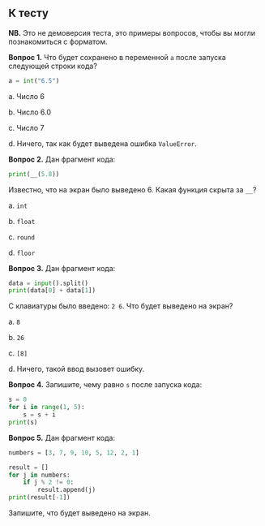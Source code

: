 ## К тесту

**NB.** Это не демоверсия теста, это примеры вопросов, чтобы вы могли познакомиться с форматом.

**Вопрос 1.** Что будет сохранено в переменной `a` после запуска следующей строки кода?

```python
a = int("6.5")
```

a. Число 6

b. Число 6.0

c. Число 7

d. Ничего, так как будет выведена ошибка `ValueError`.

**Вопрос 2.** Дан фрагмент кода:


```python
print(__(5.8))
```

Известно, что на экран было выведено 6.
Какая функция скрыта за `__`?

a. `int`

b. `float`

c. `round`

d. `floor`

**Вопрос 3.** Дан фрагмент кода:

```python
data = input().split()
print(data[0] + data[1])
```

С клавиатуры было введено: `2 6`.
Что будет выведено на экран?

a. `8`

b. `26`

c. `[8]`

d. Ничего, такой ввод вызовет ошибку.

**Вопрос 4.** Запишите, чему равно `s` после запуска кода:

```python
s = 0
for i in range(1, 5):
    s = s + i
print(s)
```

**Вопрос 5.** Дан фрагмент кода:

```python
numbers = [3, 7, 9, 10, 5, 12, 2, 1]

result = []
for j in numbers:
    if j % 2 != 0:
        result.append(j)
print(result[-1])
```
Запишите, что будет выведено на экран.







